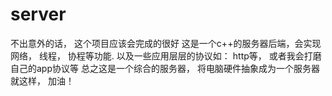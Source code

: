 # server
不出意外的话， 这个项目应该会完成的很好
这是一个c++的服务器后端，会实现网络， 线程， 协程等功能. 以及一些应用层层的协议如： http等，
或者我会打磨自己的app协议等
总之这是一个综合的服务器， 将电脑硬件抽象成为一个服务器
就这样， 加油！
